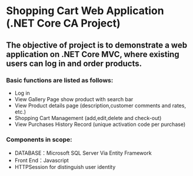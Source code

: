 # Shopping Cart Web Application (.NET Core CA Project)  
 
## The objective of project is to demonstrate a web application on .NET Core MVC, where existing users can log in and order products.
 
### Basic functions are listed as follows: 
 - Log in
 - View Gallery Page show product with search bar
 - View Product details page (description,customer comments and rates, etc.)
 - Shopping Cart Management (add,edit,delete and check-out)
 - View Purchases History Record (unique activation code per purchase) 
 
 ### Components in scope:
 - DATABASE：Microsoft SQL Server Via Entity Framework
 - Front End：Javascript 
 - HTTPSession for distinguish user identity
 
